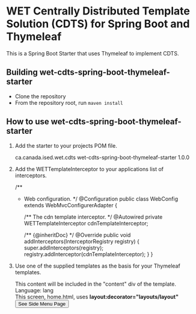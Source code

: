 # WET Centrally Distributed Template Solution (CDTS) for Spring Boot and Thymeleaf

This is a Spring Boot Starter that uses Thymeleaf to implement CDTS.

## Building wet-cdts-spring-boot-thymeleaf-starter

* Clone the repository
* From the repository root, run `maven install`

## How to use wet-cdts-spring-boot-thymeleaf-starter

1) Add the starter to your projects POM file.

    <dependency>
      <groupId>ca.canada.ised.wet.cdts</groupId>
      <artifactId>wet-cdts-spring-boot-thymeleaf-starter</artifactId>
      <version>1.0.0</version>
    </dependency>

2) Add the WETTemplateInterceptor to your applications list of interceptors.


    /**
     * Web configuration.
     */
    @Configuration
    public class WebConfig extends WebMvcConfigurerAdapter {
    
        /** The cdn template interceptor. */
        @Autowired
        private WETTemplateInterceptor cdnTemplateInterceptor;
        
        /** {@inheritDoc} */
        @Override
        public void addInterceptors(InterceptorRegistry registry) {
            super.addInterceptors(registry);
            registry.addInterceptor(cdnTemplateInterceptor);
        }
    }

3) Use one of the supplied templates as the basis for your Thymeleaf templates.

    <html xmlns:layout="http://www.ultraq.net.nz/thymeleaf/layout" layout:decorator="layouts/layout">
      <head>
        <title>Page Title</title>
	   </head>
	   <body>		
        <div layout:fragment="content">
          <div>This content will be included in the "content" div of the template.</div>
          <div>Language: <span data-th-text="#{lang}">lang</span></div>
          <div>This screen, home.html, uses <b>layout:decorator="layouts/layout"</b></div>
          <div class="row">
            <div class="col-md-4">
              <div class="form-group">
                <form action="#" data-th-action="@{#{url.sideMenu}}" method="post">					        
                  <button class="btn btn-primary" name="sideMenuButton" type="submit">See Side Menu Page</button>      
                </form>
              </div>
            </div>
          </div>
        </div>      
      </body>
    </html>